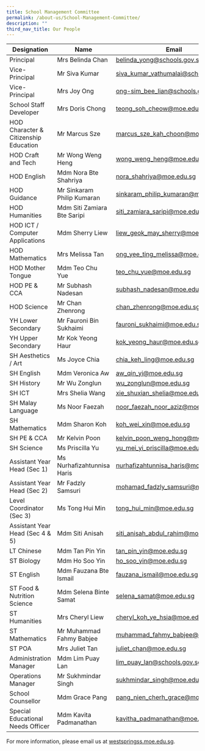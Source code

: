 ```yaml
---
title: School Management Committee
permalink: /about-us/School-Management-Committee/
description: ""
third_nav_title: Our People
---
```

| Designation 	| Name 	| Email 	|
|---	|---	|---	|
| Principal 	| Mrs Belinda Chan 	| belinda_yong@schools.gov.sg 	|
| Vice-Principal 	| Mr Siva Kumar 	| siva_kumar_vathumalai@schools.gov.sg 	|
| Vice-Principal 	| Mrs Joy Ong 	| ong-sim_bee_lian@schools.gov.sg 	|
| School Staff Developer 	| Mrs Doris Chong 	| teong_soh_cheow@moe.edu.sg 	|
| HOD Character & Citizenship Education 	| Mr Marcus Sze 	| marcus_sze_kah_choon@moe.edu.sg 	|
| HOD Craft and Tech 	| Mr Wong Weng Heng 	| wong_weng_heng@moe.edu.sg 	|
| HOD English 	| Mdm Nora Bte Shahriya 	| nora_shahriya@moe.edu.sg 	|
| HOD Guidance 	| Mr Sinkaram Philip Kumaran 	| sinkaram_philip_kumaran@moe.edu.sg 	|
| HOD Humanities 	| Mdm Siti Zamiara Bte Saripi 	| siti_zamiara_saripi@moe.edu.sg 	|
| HOD ICT / Computer Applications 	| Mdm Sherry Liew 	| liew_geok_may_sherry@moe.edu.sg 	|
| HOD Mathematics 	| Mrs Melissa Tan 	| ong_yee_ting_melissa@moe.edu.sg 	|
| HOD Mother Tongue 	| Mdm Teo Chu Yue 	| teo_chu_yue@moe.edu.sg 	|
| HOD PE & CCA 	| Mr Subhash Nadesan 	| subhash_nadesan@moe.edu.sg 	|
| HOD Science 	| Mr Chan Zhenrong 	| chan_zhenrong@moe.edu.sg 	|
| YH Lower Secondary 	| Mr Fauroni Bin Sukhaimi 	| fauroni_sukhaimi@moe.edu.sg 	||
| YH Upper Secondary 	| Mr Kok Yeong Haur 	| kok_yeong_haur@moe.edu.sg 	|
| SH Aesthetics / Art 	| Ms Joyce Chia 	| chia_keh_ling@moe.edu.sg 	|
| SH English 	| Mdm Veronica Aw 	| aw_qin_yi@moe.edu.sg 	|
| SH History 	| Mr Wu Zonglun 	| wu_zonglun@moe.edu.sg 	|
| SH ICT 	| Mrs Shelia Wang 	| xie_shuxian_shelia@moe.edu.sg 	|
| SH Malay Language 	| Ms Noor Faezah 	| noor_faezah_noor_aziz@moe.edu.sg 	|
| SH Mathematics 	| Mdm Sharon Koh 	| koh_wei_xin@moe.edu.sg 	|
| SH PE & CCA 	| Mr Kelvin Poon 	| kelvin_poon_weng_hong@moe.edu.sg 	|
| SH Science 	| Ms Priscilla Yu 	| yu_mei_yi_priscilla@moe.edu.sg 	|
| Assistant Year Head (Sec 1) 	| Ms Nurhafizahtunnisa Haris 	| nurhafizahtunnisa_haris@moe.edu.sg 	|
| Assistant Year Head (Sec 2) 	| Mr Fadzly Samsuri 	| mohamad_fadzly_samsuri@moe.edu.sg 	|
| Level Coordinator (Sec 3) 	| Ms Tong Hui Min 	| tong_hui_min@moe.edu.sg 	|
| Assistant Year Head (Sec 4 & 5) 	| Mdm Siti Anisah 	| siti_anisah_abdul_rahim@moe.edu.sg 	|
| LT Chinese	| Mdm Tan Pin Yin 	|tan_pin_yin@moe.edu.sg 	|
| ST Biology 	| Mdm Ho Soo Yin	| ho_soo_yin@moe.edu.sg 	||
| ST English 	| Mdm Fauzana Bte Ismail 	| fauzana_ismail@moe.edu.sg 	|
| ST Food & Nutrition Science 	| Mdm Selena Binte Samat 	| selena_samat@moe.edu.sg 	|
| ST Humanities 	| Mrs Cheryl Liew 	| cheryl_koh_ye_hsia@moe.edu.sg 	|
| ST Mathematics 	| Mr Muhammad Fahmy Babjee 	| muhammad_fahmy_babjee@moe.edu.sg 	|
| ST POA 	| Mrs Juliet Tan 	| juliet_chan@moe.edu.sg 	|
| Administration Manager 	| Mdm Lim Puay Lan 	| lim_puay_lan@schools.gov.sg 	|
| Operations Manager 	| Mr Sukhmindar Singh 	| sukhmindar_singh@moe.edu.sg 	|
| School Counsellor 	| Mdm Grace Pang 	| pang_nien_cherh_grace@moe.edu.sg 	|
| Special Educational Needs Officer 	| Mdm Kavita Padmanathan 	| kavitha_padmanathan@moe.edu.sg 	|

For more information, please email us at [westspringss.moe.edu.sg](http://westspringss.moe.edu.sg/).